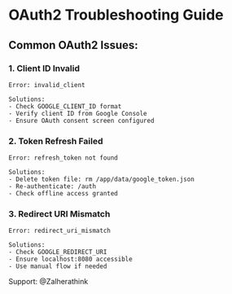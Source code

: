 # OAuth2 Troubleshooting Guide

## Common OAuth2 Issues:

### 1. Client ID Invalid
```
Error: invalid_client

Solutions:
- Check GOOGLE_CLIENT_ID format
- Verify client ID from Google Console
- Ensure OAuth consent screen configured
```

### 2. Token Refresh Failed
```
Error: refresh_token not found

Solutions:
- Delete token file: rm /app/data/google_token.json
- Re-authenticate: /auth
- Check offline access granted
```

### 3. Redirect URI Mismatch
```
Error: redirect_uri_mismatch

Solutions:
- Check GOOGLE_REDIRECT_URI
- Ensure localhost:8080 accessible
- Use manual flow if needed
```

Support: @Zalherathink
